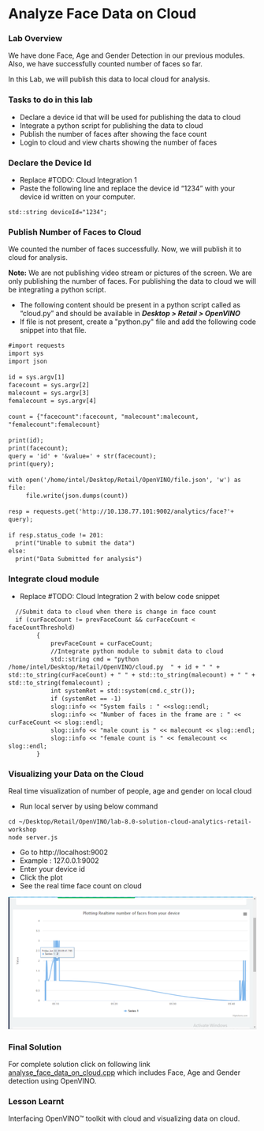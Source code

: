 # Analyze Face Data on Cloud
### Lab Overview
We have done Face, Age and Gender Detection in our previous modules. Also, we have successfully counted number of faces so far.

In this Lab, we will publish this data to local cloud for analysis.
### Tasks to do in this lab
- Declare a device id that will be used for publishing the data to cloud
- Integrate a python script for publishing the data to cloud
- Publish the number of faces after showing the face count
- Login to cloud and view charts showing the number of faces

### Declare the Device Id
- Replace #TODO: Cloud Integration 1
- Paste the following line and replace the device id “1234” with your device id written on your computer.

```
std::string deviceId="1234";
```

### Publish Number of Faces to Cloud
We counted the number of faces successfully. Now, we will publish it to cloud for analysis.       

**Note:** We are not publishing video stream or pictures of the screen. We are only publishing the number of faces. For publishing the data to cloud we will be integrating a python script.
- The following content should be present in a python script called as “cloud.py” and should be available in ***Desktop > Retail > OpenVINO***
- If file is not present, create a "python.py" file and add the following code snippet into that file.

```
#import requests
import sys
import json

id = sys.argv[1]
facecount = sys.argv[2]
malecount = sys.argv[3]
femalecount = sys.argv[4]

count = {"facecount":facecount, "malecount":malecount, "femalecount":femalecount}

print(id);
print(facecount);
query = 'id' + '&value=' + str(facecount);
print(query);

with open('/home/intel/Desktop/Retail/OpenVINO/file.json', 'w') as file:
     file.write(json.dumps(count))

resp = requests.get('http://10.138.77.101:9002/analytics/face?'+ query);

if resp.status_code != 201:
  print("Unable to submit the data")
else:
  print("Data Submitted for analysis")
 ```
### Integrate cloud module
- Replace #TODO: Cloud Integration 2 with below code snippet

```
  //Submit data to cloud when there is change in face count
  if (curFaceCount != prevFaceCount && curFaceCount < faceCountThreshold)
		{
			prevFaceCount = curFaceCount;
			//Integrate python module to submit data to cloud
			std::string cmd = "python /home/intel/Desktop/Retail/OpenVINO/cloud.py  " + id + " " + std::to_string(curFaceCount) + " " + std::to_string(malecount) + " " + std::to_string(femalecount) ;
			int systemRet = std::system(cmd.c_str());
			if (systemRet == -1)
			slog::info << "System fails : " <<slog::endl;
			slog::info << "Number of faces in the frame are : " << curFaceCount << slog::endl;
			slog::info << "male count is " << malecount << slog::endl;
			slog::info << "female count is " << femalecount << slog::endl;
		}

```
### Visualizing your Data on the Cloud
Real time visualization of number of people, age and gender on local cloud
- Run local server by using below command

```
cd ~/Desktop/Retail/OpenVINO/lab-8.0-solution-cloud-analytics-retail-workshop
node server.js
 ```
- Go to http://localhost:9002
- Example : 127.0.0.1:9002
- Enter your device id
- Click the plot
- See the real time face count on cloud

![](images/cloudAnalysis.png)

###  Final Solution
For complete solution click on following link [analyse_face_data_on_cloud.cpp](./solutions/cloudanalysis.md) which includes Face, Age and Gender detection using OpenVINO.
### Lesson Learnt
Interfacing OpenVINO™ toolkit with cloud and visualizing data on cloud.

